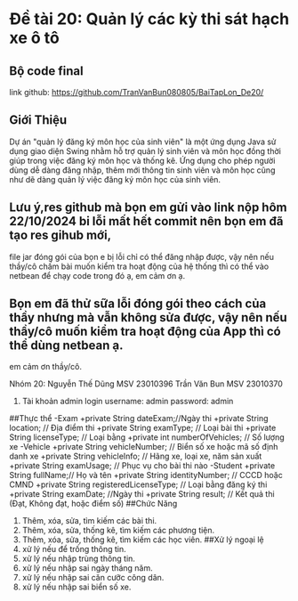 # Đề tài 20: Quản lý các kỳ thi sát hạch xe ô tô

## Bộ code final
link github: https://github.com/TranVanBun080805/BaiTapLon_De20/

## Giới Thiệu

Dự án "quản lý đăng ký môn học của sinh viên" là một ứng dụng Java sử dụng giao diện Swing nhằm hỗ trợ quản lý sinh viên và môn học đồng thời giúp trong việc đăng ký môn học và thống kê. Ứng dụng cho phép người dùng dễ dàng đăng nhập, thêm mới thông tin sinh viên và môn học cũng như dẽ dàng quản lý việc đăng ký môn học của sinh viên.

## Lưu ý,res github mà bọn em gửi vào link nộp hôm 22/10/2024 bi lỗi mất hết commit nên bọn em đã tạo res gihub mới, 
file jar đóng gói của bọn e bị lỗi chỉ có thể đăng nhập được, vậy nên nếu thầy/cô chấm bài muốn kiểm tra hoạt động của hệ thống thì có thể vào netbean để chạy code trong đó ạ, em cảm ơn ạ.

## Bọn em đã thử sữa lỗi đóng gói theo cách của thầy nhưng mà vẫn không sửa được, vậy nên nếu thầy/cô muốn kiểm tra hoạt động của App thì có thể dùng netbean ạ.
em cảm ơn thầy/cô.

Nhóm 20:
Nguyễn Thế Dũng MSV 23010396
Trần Văn Bun MSV 23010370
1. Tài khoản admin login
username: admin
password: admin

##Thực thể
-Exam
  +private String dateExam;//Ngày thi
  +private String location; // Địa điểm thi
  +private String examType; // Loại bài thi
  +private String licenseType; // Loại bằng
  +private int numberOfVehicles; // Số lượng xe
-Vehicle
  +private String vehicleNumber; // Biển số xe hoặc mã số định danh xe
  +private String vehicleInfo; // Hãng xe, loại xe, năm sản xuất
  +private String examUsage; // Phục vụ cho bài thi nào
-Student
  +private String fullName;// Họ và tên
  +private String identityNumber; // CCCD hoặc CMND
  +private String registeredLicenseType; // Loại bằng đăng ký thi
  +private String examDate; //Ngày thi
  +private String result; // Kết quả thi (Đạt, Không đạt, hoặc điểm số)
  ##Chức Năng
  1. Thêm, xóa, sửa, tìm kiếm các bài thi.
  2. Thêm, xóa, sửa, thống kê, tìm kiếm các phương tiện.
  3. Thêm, xóa, sửa, thống kê, tìm kiếm các học viên.
##Xử lý ngoại lệ
  1. xử lý nếu để trống thông tin.
  2. xử lý nếu nhập trùng thông tin.
  3. xử lý nếu nhập sai ngày tháng năm.
  4. xử lý nếu nhập sai căn cưỡc công dân.
  5. xử lý nếu nhập sai biển số xe.
